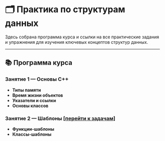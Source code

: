 # 🗂️ Практика по структурам данных
Здесь собрана программа курса и ссылки на все практические задания и упражнения для изучения ключевых концептов структур данных.

---

## 📚 Программа курса
### Занятие 1 — Основы C++
- **Типы памяти**
- **Время жизни объектов**
- **Указатели и ссылки**
- **Основы классов**

### Занятие 2 — Шаблоны [\[перейти к задачам\]](templates.md)
- **Функции-шаблоны**
- **Классы-шаблоны**
